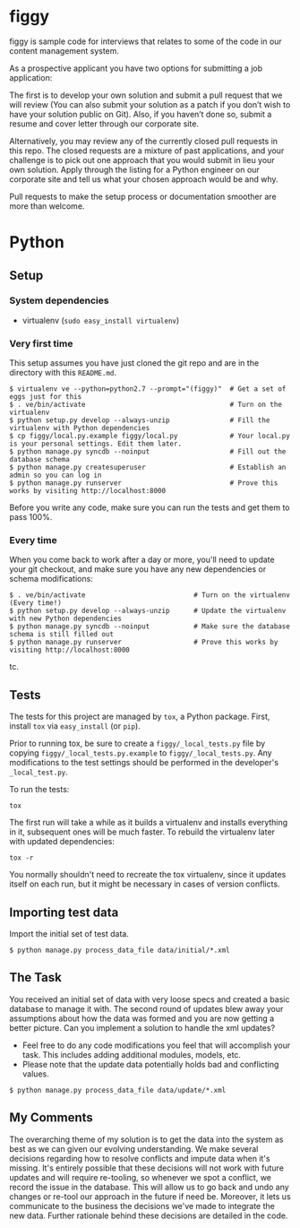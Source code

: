 # figgy

figgy is sample code for interviews that relates to some of the code in our content management system.

As a prospective applicant you have two options for submitting a job application:

The first is to develop your own solution and submit a pull request that we will review (You can also submit your solution as a patch if you don’t wish to have your solution public on Git).  Also, if you haven’t done so, submit a resume and cover letter through our corporate site.

Alternatively, you may review any of the currently closed pull requests in this repo.  The closed requests are a mixture of past applications, and your challenge is to pick out one approach that you would submit in lieu your own solution.  Apply through the listing for a Python engineer on our corporate site and tell us what your chosen approach would be and why.

Pull requests to make the setup process or documentation smoother are more than welcome.


# Python
 
## Setup

### System dependencies

* virtualenv (`sudo easy_install virtualenv`)

### Very first time

This setup assumes you have just cloned the git repo and are in the directory with this `README.md`.

    $ virtualenv ve --python=python2.7 --prompt="(figgy)"  # Get a set of eggs just for this
    $ . ve/bin/activate                                    # Turn on the virtualenv
    $ python setup.py develop --always-unzip               # Fill the virtualenv with Python dependencies
    $ cp figgy/local.py.example figgy/local.py             # Your local.py is your personal settings. Edit them later.
    $ python manage.py syncdb --noinput                    # Fill out the database schema
    $ python manage.py createsuperuser                     # Establish an admin so you can log in
    $ python manage.py runserver                           # Prove this works by visiting http://localhost:8000

Before you write any code, make sure you can run the tests and get them to pass 100%.

### Every time

When you come back to work after a day or more, you'll need to update your git checkout, and make
sure you have any new dependencies or schema modifications:

    $ . ve/bin/activate                           # Turn on the virtualenv (Every time!)
    $ python setup.py develop --always-unzip      # Update the virtualenv with new Python dependencies
    $ python manage.py syncdb --noinput           # Make sure the database schema is still filled out
    $ python manage.py runserver                  # Prove this works by visiting http://localhost:8000

tc.

## Tests

The tests for this project are managed by `tox`, a Python package.
First, install `tox` via `easy_install` (or `pip`).

Prior to running tox, be sure to create a `figgy/_local_tests.py` file by copying
`figgy/_local_tests.py.example` to `figgy/_local_tests.py`.  Any modifications to the test settings
should be performed in the developer's `_local_test.py`.

To run the tests:

    tox

The first run will take a while as it builds a virtualenv and installs everything in it, subsequent
ones will be much faster.  To rebuild the virtualenv later with updated dependencies:

    tox -r

You normally shouldn't need to recreate the tox virtualenv, since it updates itself on each run,
but it might be necessary in cases of version conflicts.


## Importing test data
Import the initial set of test data.

````
$ python manage.py process_data_file data/initial/*.xml
````

## The Task

You received an initial set of data with very loose specs and created a basic database to manage it with. The second round of updates blew away your assumptions about how the data was formed and you are now getting a better picture. Can you implement a solution to handle the xml updates?

* Feel free to do any code modifications you feel that will accomplish your task. This includes adding additional modules, models, etc.
* Please note that the update data potentially holds bad and conflicting values.



````
$ python manage.py process_data_file data/update/*.xml
````

## My Comments

The overarching theme of my solution is to get the data into the system as best as we can given our evolving understanding.
We make several decisions regarding how to resolve conflicts and impute data when it's missing. It's entirely possible
that these decisions will not work with future updates and will require re-tooling, so whenever we spot a conflict, we record the
issue in the database. This will allow us to go back and undo any changes or re-tool our approach in the future if need be.
Moreover, it lets us communicate to the business the decisions we've made to integrate the new data. Further rationale
behind these decisions are detailed in the code.